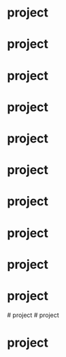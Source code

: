 # project
# project
# project
# project
# project
# project
# project
# project
# project
# project
#   p r o j e c t  
 # project
# project
